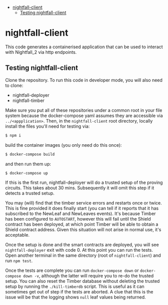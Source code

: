 <!-- START doctoc generated TOC please keep comment here to allow auto update -->
<!-- DON'T EDIT THIS SECTION, INSTEAD RE-RUN doctoc TO UPDATE -->

- [nightfall-client](#nightfall-client)
  - [Testing nightfall-client](#testing-nightfall-client)

<!-- END doctoc generated TOC please keep comment here to allow auto update -->

# nightfall-client

This code generates a containerised application that can be used to interact with Nightfall_2 via
http endpoints.

## Testing nightfall-client

Clone the repository. To run this code in developer mode, you will also need to clone:

- nightfall-deployer
- nightfall-timber

Make sure you put all of these repositories under a common root in your file system because the
docker-compose yaml assumes they are accessible via `../<appplication>`. Then, in the
`nightfall-client` root directory, locally install the files you'll need for testing via:

```sh
$ npm i
```

build the container images (you only need do this once):

```sh
$ docker-compose build
```

and then run them up:

```sh
$ docker-compose up
```

If this is the first run, nightfall-deployer will do a trusted setup of the proving circuits. This
takes about 30 mins. Subsequently it will omit this step if it detects a trusted setup.

You may (will) find that the timber service errors and restarts once or twice. This is fine provided
it does finally start (you can tell if it reports that it has subscribed to the NewLeaf and
NewLeaves events). It's because Timber has been configured to `AUTOSTART`, however this will fail
until the Shield contract has been deployed, at which point Timber will be able to obtain a Shield
contract address. Given this situation will not arise in normal use, it's acceptable.

Once the setup is done and the smart contracts are deployed, you will see `nightfall-deployer` exit
with code 0. At this point you can run the tests. Open another terminal in the same directory (root
of `nightfall-client`) and run `npm test`.

Once the tests are complete you can run `docker-compose down` or `docker-compose down -v`, although
the latter will require you to re-do the trusted setup. You can also reset the Timber database
without deleting the trusted setup by running the `./kill-timberdb` script. This is useful as it can
sometimes get out of step if the tests are aborted. A clue that this is the issue will be that the
logging shows `null` leaf values being returned.
